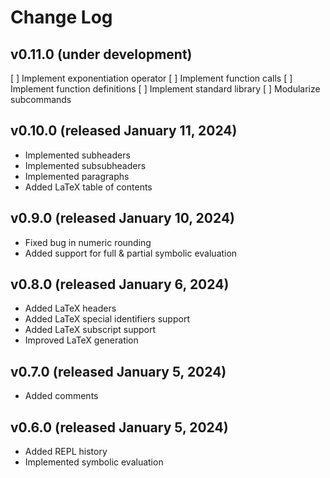 # Change Log

## v0.11.0 (under development)

[ ] Implement exponentiation operator
[ ] Implement function calls
[ ] Implement function definitions
[ ] Implement standard library
[ ] Modularize subcommands

## v0.10.0 (released January 11, 2024)

- Implemented subheaders
- Implemented subsubheaders
- Implemented paragraphs
- Added LaTeX table of contents

## v0.9.0 (released January 10, 2024)

- Fixed bug in numeric rounding
- Added support for full & partial symbolic evaluation

## v0.8.0 (released January 6, 2024)

- Added LaTeX headers
- Added LaTeX special identifiers support
- Added LaTeX subscript support
- Improved LaTeX generation

## v0.7.0 (released January 5, 2024)

- Added comments

## v0.6.0 (released January 5, 2024)

- Added REPL history
- Implemented symbolic evaluation
